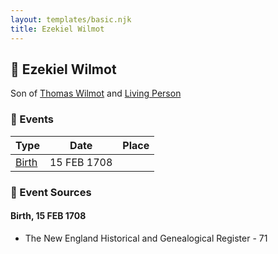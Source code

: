 ```yaml
---
layout: templates/basic.njk
title: Ezekiel Wilmot
---
```

## 🔵 Ezekiel Wilmot

Son of [Thomas Wilmot](/people/3/36930663) and [Living Person](/people/1/19292651)

### 📆 Events

Type | Date | Place
------ | ------ | ------
[Birth](#event-049da75c-de66-4692-a83f-434c7500a624) | 15 FEB 1708 |

### 📰 Event Sources

#### <a id="event-049da75c-de66-4692-a83f-434c7500a624"></a> Birth, 15 FEB 1708
* The New England Historical and Genealogical Register  - 71